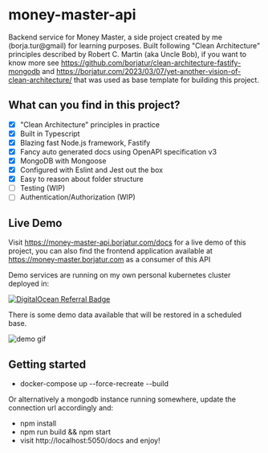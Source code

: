 # money-master-api

Backend service for Money Master, a side project created by me (borja.tur@gmail) for learning purposes. Built following "Clean Architecture" principles described by Robert C. Martin (aka Uncle Bob), if you want to know more see https://github.com/borjatur/clean-architecture-fastify-mongodb and https://borjatur.com/2023/03/07/yet-another-vision-of-clean-architecture/ that was used as base template for building this project.

## What can you find in this project?

- [x] "Clean Architecture" principles in practice
- [x] Built in Typescript
- [x] Blazing fast Node.js framework, Fastify
- [x] Fancy auto generated docs using OpenAPI specification v3
- [x] MongoDB with Mongoose
- [x] Configured with Eslint and Jest out the box
- [x] Easy to reason about folder structure
- [ ] Testing (WIP)
- [ ] Authentication/Authorization (WIP)

## Live Demo
Visit https://money-master-api.borjatur.com/docs for a live demo of this project, you can also find the frontend application available at https://money-master.borjatur.com as a consumer of this API

Demo services are running on my own personal kubernetes cluster deployed in:

[![DigitalOcean Referral Badge](https://web-platforms.sfo2.digitaloceanspaces.com/WWW/Badge%202.svg)](https://www.digitalocean.com/?refcode=e3a27deea2ac&utm_campaign=Referral_Invite&utm_medium=Referral_Program&utm_source=badge)

There is some demo data available that will be restored in a scheduled base.

![demo gif](https://api.apify.com/v2/key-value-stores/VOER43I2UCXPHhEjk/records/money-master-api.borjatur.com-scroll_lossy-comp)

## Getting started

* docker-compose up --force-recreate --build

Or alternatively a mongodb instance running somewhere, update the connection url accordingly and:

* npm install
* npm run build && npm start
* visit http://localhost:5050/docs and enjoy!